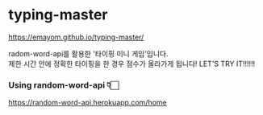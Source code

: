 # typing-master
https://emayom.github.io/typing-master/  
  
  radom-word-api를 활용한 '타이핑 미니 게임'입니다.  
  제한 시간 안에 정확한 타이핑을 한 경우 점수가 올라가게 됩니다!
  LET'S TRY IT!!!!!!


### Using random-word-api 👇🏻
https://random-word-api.herokuapp.com/home
